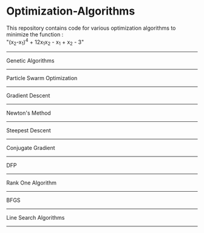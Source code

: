 # Optimization-Algorithms       
This repository contains code for various optimization algorithms to minimize the function : <br> "(x<sub>2</sub>-x<sub>1</sub>)<sup>4</sup> + 12x<sub>1</sub>x<sub>2</sub> - x<sub>1</sub> + x<sub>2</sub> - 3"
<hr>
Genetic Algorithms
<hr>
Particle Swarm Optimization
<hr>
Gradient Descent
<hr>
Newton's Method
<hr>
Steepest Descent 
<hr>
Conjugate Gradient
<hr>
DFP
<hr>
Rank One Algorithm
<hr>
BFGS
<hr>
Line Search Algorithms
<hr>
